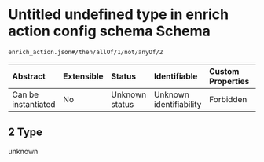 # Untitled undefined type in enrich action config schema Schema

```txt
enrich_action.json#/then/allOf/1/not/anyOf/2
```



| Abstract            | Extensible | Status         | Identifiable            | Custom Properties | Additional Properties | Access Restrictions | Defined In                                                                |
| :------------------ | :--------- | :------------- | :---------------------- | :---------------- | :-------------------- | :------------------ | :------------------------------------------------------------------------ |
| Can be instantiated | No         | Unknown status | Unknown identifiability | Forbidden         | Allowed               | none                | [enrich\_action.json\*](../out/enrich_action.json "open original schema") |

## 2 Type

unknown
